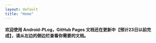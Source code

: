 ```yaml
---
layout: default
title: "Home"
---
```


#### 欢迎使用 Android-PLog，GitHub Pages 文档还在更新中【预计23日以前完成】，请从左边的侧边栏查看你需要的文档。
